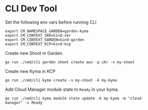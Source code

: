 # CLI Dev Tool

Set the following env vars before running CLI
```shell
export CM_NAMESPACE_GARDEN=garden-kyma
export CM_CONTEXT_SKR=kind-skr
export CM_CONTEXT_GARDEN=kind-garden
export CM_CONTEXT_KCP=kind-kcp
```

Create new Shoot in Garden.
```shell
go run ./cmd/cli garden shoot create aws -p skr -s my-shoot
```

Create new Kyma in KCP
```shell
go run ./cmd/cli kyma create -s my-shoot -k my-kyma
```

Add Cloud Manager module state to `Ready` in your kyma.
```shell
go run ./cmd/cli kyma module state update -k my-kyma -m "cloud-manager" -s Ready
```
